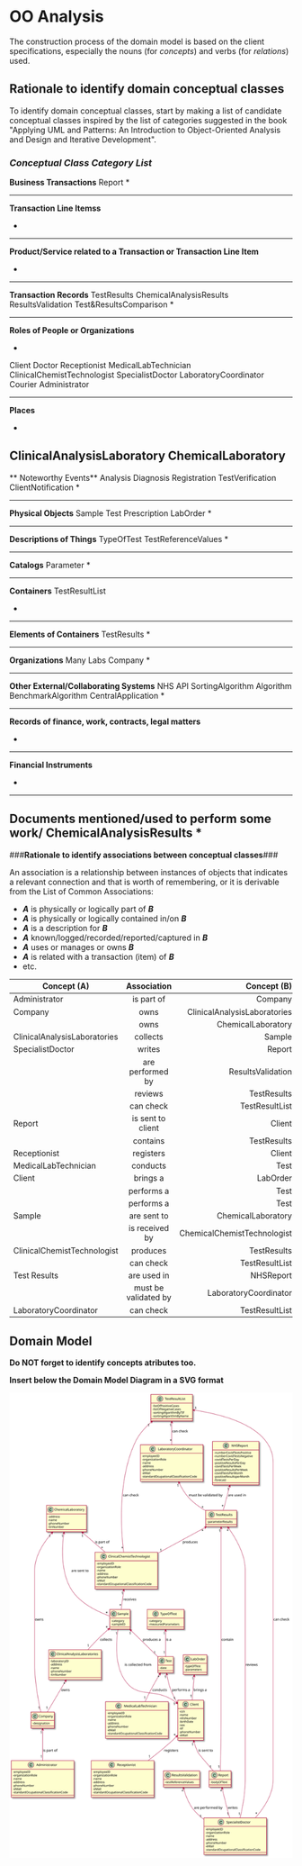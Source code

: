 # OO Analysis #

The construction process of the domain model is based on the client specifications, especially the nouns (for _concepts_) and verbs (for _relations_) used. 

## Rationale to identify domain conceptual classes ##
To identify domain conceptual classes, start by making a list of candidate conceptual classes inspired by the list of categories suggested in the book "Applying UML and Patterns: An Introduction to Object-Oriented Analysis and Design and Iterative Development". 


### _Conceptual Class Category List_ ###

**Business Transactions**
Report
*

---

**Transaction Line Itemss**

*

---

**Product/Service related to a Transaction or Transaction Line Item**

*  

---


**Transaction Records**
TestResults
ChemicalAnalysisResults
ResultsValidation
Test&ResultsComparison
*  

---  


**Roles of People or Organizations**

* 
Client
Doctor
Receptionist
MedicalLabTechnician
ClinicalChemistTechnologist
SpecialistDoctor
LaboratoryCoordinator
Courier
Administrator

---


**Places**

*  
ClinicalAnalysisLaboratory 
ChemicalLaboratory
---

** Noteworthy Events**
Analysis
Diagnosis
Registration
TestVerification
ClientNotification
* 

---


**Physical Objects**
Sample
Test
Prescription
LabOrder
*

---


**Descriptions of Things**
TypeOfTest
TestReferenceValues
*  


---


**Catalogs**
Parameter
*  

---


**Containers**
TestResultList

*  

---


**Elements of Containers**
TestResults
*  

---


**Organizations**
Many Labs
Company
*  

---

**Other External/Collaborating Systems**
NHS
API
SortingAlgorithm
Algorithm
BenchmarkAlgorithm
CentralApplication
*  


---


**Records of finance, work, contracts, legal matters**

* 

---


**Financial Instruments**

*  

---


**Documents mentioned/used to perform some work/**
ChemicalAnalysisResults
* 
---



###**Rationale to identify associations between conceptual classes**###

An association is a relationship between instances of objects that indicates a relevant connection and that is worth of remembering, or it is derivable from the List of Common Associations: 

+ **_A_** is physically or logically part of **_B_**
+ **_A_** is physically or logically contained in/on **_B_**
+ **_A_** is a description for **_B_**
+ **_A_** known/logged/recorded/reported/captured in **_B_**
+ **_A_** uses or manages or owns **_B_**
+ **_A_** is related with a transaction (item) of **_B_**
+ etc.



| Concept (A) 		|  Association   	|  Concept (B) |
|----------	   		|:-------------:		|------:       |
| Administrator  	| is part of    		 	| Company  |
| Company  	| owns    		 	| ClinicalAnalysisLaboratories  |
|   	| owns    		 	| ChemicalLaboratory  |
| ClinicalAnalysisLaboratories  	| collects    		 	| Sample  |
| SpecialistDoctor  	| writes    		 	| Report  |
|   	| are performed by    		 	| ResultsValidation  |
|   	| reviews    		 	| TestResults  |
|   	| can check    		 	| TestResultList  |
| Report   	| is sent to client   		 	| Client  |
|    	| contains   		 	| TestResults  |
| Receptionist  	| registers    		 	| Client  |
| MedicalLabTechnician  	| conducts    		 	| Test  |
| Client  	| brings a    		 	| LabOrder  |
|   	| performs a    		 	| Test  |
|   	| performs a    		 	| Test  |
| Sample  	| are sent to    		 	| ChemicalLaboratory  |
|   	| is received by   		 	| ChemicalChemistTechnologist  |
| ClinicalChemistTechnologist  	| produces    		 	| TestResults  |
|   	| can check    		 	| TestResultList  |
| Test Results  	| are used in    		 	| NHSReport  |
|   	| must be validated by    		 	| LaboratoryCoordinator  |
| LaboratoryCoordinator 	| can check   		 	| TestResultList  |



## Domain Model

**Do NOT forget to identify concepts atributes too.**

**Insert below the Domain Model Diagram in a SVG format**

![DM.svg](/docs/SprintA/ImagesUsed/DM.svg)



